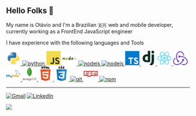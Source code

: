 ## Hello Folks 👋

My name is Otávio and I'm a Brazilian 🇧🇷 web and mobile developer, currently working as a FrontEnd JavaScript engineer

I have experience with the following languages and Tools

<div>
    <a href="https://www.python.org" target="_blank"> 
        <img src="https://raw.githubusercontent.com/devicons/devicon/master/icons/python/python-original.svg" alt="python" width="40" height="40"/> 
    </a> 
    <a href="https://angular.io/" target="_blank"> 
        <img src="https://angular.io/assets/images/logos/angular/angular.svg" alt="python" width="40" height="40"/> 
    </a> 
    <a href="https://developer.mozilla.org/en-US/docs/Web/JavaScript" target="_blank"> 
        <img src="https://raw.githubusercontent.com/devicons/devicon/master/icons/javascript/javascript-original.svg"alt="javascript" width="40" height="40"/> 
    </a>
    <a href="https://nodejs.org" target="_blank"> 
        <img src="https://raw.githubusercontent.com/devicons/devicon/master/icons/nodejs/nodejs-original-wordmark.svg"  alt="nodejs" width="40" height="40"/> 
    </a> 
        <a href="https://jquery.com/" target="_blank"> 
        <img src="https://www.kindpng.com/picc/m/445-4450254_jquery-logo-icon-svg-hd-png-download.png"  alt="nodejs" width="40" height="40"/> 
    </a> 
        <a href="https://ionicframework.com/" target="_blank"> 
        <img src="https://uxwing.com/wp-content/themes/uxwing/download/10-brands-and-social-media/ionic.png"  alt="nodejs" width="40" height="40"/> 
    </a> 
    <a href="https://www.typescriptlang.org/" target="_blank"> 
        <img src="https://raw.githubusercontent.com/devicons/devicon/master/icons/typescript/typescript-original.svg" alt="typescript" width="40" height="40"/> 
    </a>
    <a href="https://www.djangoproject.com/" target="_blank"> 
        <img src="https://raw.githubusercontent.com/devicons/devicon/master/icons/django/django-plain.svg" alt="django" width="40" height="40"/> 
    </a> 
    <a href="https://reactjs.org/" target="_blank"> 
        <img src="https://raw.githubusercontent.com/devicons/devicon/master/icons/react/react-original.svg" alt="reactjs" width="40" height="40"/> 
    </a> 
    <a href="https://redux.js.org/" target="_blank"> 
        <img src="https://raw.githubusercontent.com/devicons/devicon/master/icons/redux/redux-original.svg" alt="redux" width="40" height="40"/> 
    </a> 
    <a href="https://www.mysql.com/" target="_blank"> 
        <img src="https://raw.githubusercontent.com/devicons/devicon/master/icons/mysql/mysql-original-wordmark.svg" alt="mysql" width="40" height="40"/> 
    </a>
    <a href="https://www.mongodb.com/" target="_blank"> 
        <img src="https://raw.githubusercontent.com/devicons/devicon/master/icons/mongodb/mongodb-original-wordmark.svg" alt="mongodb" width="40" height="40"/> 
    </a>
    <a href="https://www.w3.org/html/" target="_blank"> 
        <img src="https://raw.githubusercontent.com/devicons/devicon/master/icons/html5/html5-original-wordmark.svg" alt="html5" width="40" height="40"/> 
    </a> 
    <a href="https://www.w3schools.com/css/" target="_blank"> 
        <img src="https://raw.githubusercontent.com/devicons/devicon/master/icons/css3/css3-original-wordmark.svg" alt="css3" width="40" height="40"/> 
    </a> 
    <a href="https://git-scm.com/" target="_blank"> 
        <img src="https://www.vectorlogo.zone/logos/git-scm/git-scm-icon.svg" alt="git" width="40" height="40"/> 
    </a>
    <a href="https://www.npmjs.com/" target="_blank"> 
        <img src="https://raw.githubusercontent.com/devicons/devicon/master/icons/npm/npm-original-wordmark.svg" alt="npm" width="40"  height="40"/> 
    </a>
    <a href=https://www.linux.org/" target="_blank"> 
        <img src="https://cdn.iconscout.com/icon/free/png-256/linux-3049927-2538320.png" alt="npm" width="40"  height="40"/> 
    </a>
</div>

---



[![Gmail](https://img.shields.io/badge/Gmail-D14836?style=for-the-badge&logo=gmail&logoColor=white)](mailto:daugusto.otavio@gmail.com?subject=Hi%20there,%20found%20your%20email%20on%20your%20github%20profile)
[![LinkedIn](https://img.shields.io/badge/LinkedIn-0077B5?style=for-the-badge&logo=linkedin&logoColor=white)](https://www.linkedin.com/in/ot%C3%A1vio-augusto-daros-324b92113?lipi=urn%3Ali%3Apage%3Ad_flagship3_profile_view_base_contact_details%3BqDYJrDw8TsSllGoCKfOraQ%3D%3D)
                                                                                                                          

 <div>
  <img height="180em" src="https://github-readme-stats.vercel.app/api?username=devota2508&show_icons=true&theme=midnight-purple&include_all_commits=true&count_private=true"/>
</div>
